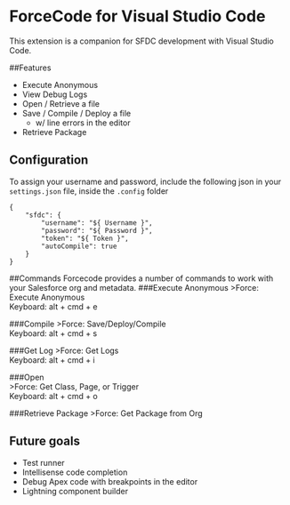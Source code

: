 # ForceCode for Visual Studio Code
This extension is a companion for SFDC development with Visual Studio Code. 

##Features
* Execute Anonymous
* View Debug Logs 
* Open / Retrieve a file
* Save / Compile / Deploy a file 
  * w/ line errors in the editor
* Retrieve Package

<!--
* Deploy Package
* Build / Deploy Static Resources
-->

## Configuration
To assign your username and password, include the following json in your `settings.json` file, inside the `.config` folder
```
{
    "sfdc": {
        "username": "${ Username }",
        "password": "${ Password }",
        "token": "${ Token }",
        "autoCompile": true
    }
}
```

##Commands
Forcecode provides a number of commands to work with your Salesforce org and metadata.
###Execute Anonymous
\>Force: Execute Anonymous  
Keyboard: alt + cmd + e

###Compile
\>Force: Save/Deploy/Compile  
Keyboard: alt + cmd + s

###Get Log
\>Force: Get Logs  
Keyboard: alt + cmd + i

###Open  
\>Force: Get Class, Page, or Trigger  
Keyboard: alt + cmd + o

###Retrieve Package
\>Force: Get Package from Org  


## Future goals
* Test runner
* Intellisense code completion
* Debug Apex code with breakpoints in the editor
* Lightning component builder
